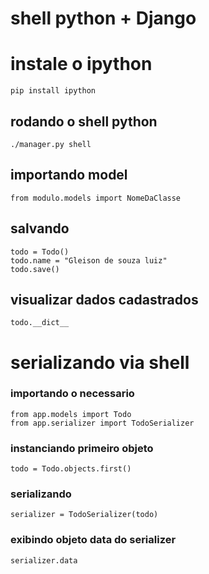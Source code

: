 # shell python + Django

# instale o ipython
    pip install ipython    

## rodando o shell python  
    ./manager.py shell

##  importando model
    from modulo.models import NomeDaClasse

##  salvando  
    todo = Todo()
    todo.name = "Gleison de souza luiz"
    todo.save()

## visualizar dados cadastrados
    todo.__dict__    

# serializando via shell


### importando o necessario 
    from app.models import Todo
    from app.serializer import TodoSerializer

### instanciando primeiro objeto 
    todo = Todo.objects.first()
### serializando
    serializer = TodoSerializer(todo)
### exibindo objeto data do serializer
    serializer.data    